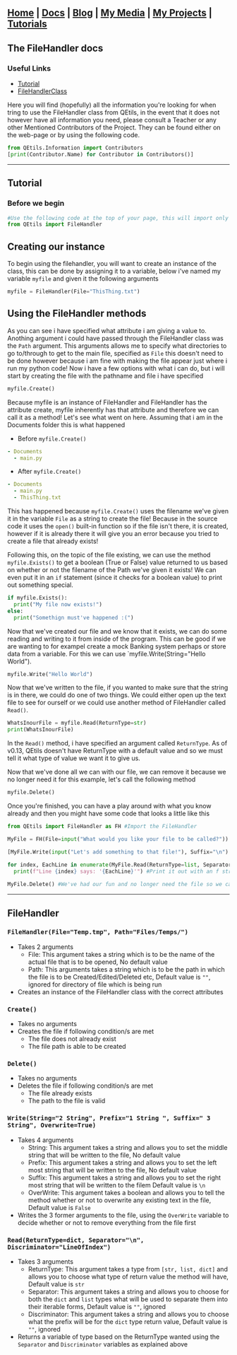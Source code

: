 ## [Home](http://lib-nexus.github.io/site) | [Docs](https://lib-nexus.github.io/site/docs) | [Blog](https://www.youtube.com/watch?v=dQw4w9WgXcQ) | [My Media](https://lib-nexus.github.io/site/my/media) | [My Projects](https://lib-nexus.github.io/site/my/projects) | [Tutorials](https://lib-nexus.github.io/site/my/tutorials)

## The FileHandler docs

### Useful Links
- [Tutorial](#Tutorial)
- [FileHandlerClass](#FileHandlerClass)

Here you will find (hopefully) all the information you're looking for when tring to use the FileHandler class from QEtils, in the event that it does not however have all information you need, please consult a Teacher or any other Mentioned Contributors of the Project. They can be found either on the web-page or by using the following code.
```python 
from QEtils.Information import Contributors
[print(Contributor.Name) for Contributor in Contributors()]
```
---
## Tutorial

### Before we begin

```python
#Use the following code at the top of your page, this will import only the FileHandler library
from QEtils import FileHandler
```
## Creating our instance

To begin using the filehandler, you will want to create an instance of the class, this can be done by assigning it to a variable, below i've named my variable `myfile` and given it the following arguments
```python
myfile = FileHandler(File="ThisThing.txt")
```

## Using the FileHandler methods

As you can see i have specified what attribute i am giving a value to. Anothing argument i could have passed through the FileHandler class was the `Path` argument. This arguments allows me to specify what directories to go to/through to get to the main file, specified as `File` this doesn't need to be done however because i am fine with making the file appear just where i run my python code!
Now i have a few options with what i can do, but i will start by creating the file with the pathname and file i have specified
```python
myfile.Create()
```
Because myfile is an instance of FileHandler and FileHandler has the attribute create, myfile inherently has that attribute and therefore we can call it as a method! Let's see what went on here.
Assuming that i am in the Documents folder this is what happened
- Before `myfile.Create()`
````yaml
- Documents
  - main.py
````
- After `myfile.Create()`
````yaml
- Documents
  - main.py
  - ThisThing.txt
````
This has happened because `myfile.Create()` uses the filename we've given it in the variable `File` as a string to create the file! Because in the source code it uses the `open()` built-in function so if the file isn't there, it is created, however if it is already there it will give you an error because you tried to create a file that already exists!

Following this, on the topic of the file existing, we can use the method `myfile.Exists()` to get a boolean (True or False) value returned to us based on whether or not the filename of the Path we've given it exists! We can even put it in an `if` statement (since it checks for a boolean value) to print out something special.
```python
if myfile.Exists():
  print("My file now exists!")
else:
  print("Somethign must've happened :(")
```

Now that we've created our file and we know that it exists, we can do some reading and writing to it from inside of the program. This can be good if we are wanting to for exampel create a mock Banking system perhaps or store data from a variable. For this we can use `myfile.Write(String="Hello World").
```python
myfile.Write("Hello World")
```
Now that we've written to the file, if you wanted to make sure that the string is in there, we could do one of two things. We could either open up the text file to see for ourself or we could use another method of FileHandler called `Read()`.
```python
WhatsInourFile = myfile.Read(ReturnType=str)
print(WhatsInourFile)
```
In the `Read()` method, i have specified an argument called `ReturnType`. As of v0.13, QEtils doesn't have ReturnType with a default value and so we must tell it what type of value we want it to give us.

Now that we've done all we can with our file, we can remove it because we no longer need it for this example, let's call the following method

```python
myfile.Delete()
```

Once you're finished, you can have a play around with what you know already and then you might have some code that looks a little like this
```python
from QEtils import FileHandler as FH #Import the FileHandler

MyFile = FH(File=input("What would you like your file to be called?")) #Create an instance

[MyFile.Write(input("Let's add something to that file!"), Suffix="\n") for x in range(9)] #Ask for 10 things to add to the file

for index, EachLine in enumerate(MyFile.Read(ReturnType=list, Separator="\n")): #Loop each item in the list returned by Read
  print(f"Line {index} says: '{EachLine}'") #Print it out with an f string
  
MyFile.Delete() #We've had our fun and no longer need the file so we can remove it
```
---
## FileHandler

### `FileHandler(File="Temp.tmp", Path="Files/Temps/")`
- Takes 2 arguments
  - File: This argument takes a string which is to be the name of the actual file that is to be opened, No default value
  - Path: This arguments takes a string which is to be the path in which the file is to be Created/Edited/Deleted etc, Default value is `""`, ignored for directory of file which is being run
- Creates an instance of the FileHandler class with the correct attributes

### `Create()`
- Takes no arguments
- Creates the file if following condition/s are met
  - The file does not already exist
  - The file path is able to be created
  
### `Delete()`
- Takes no arguments
- Deletes the file if following condition/s are met
  - The file already exists
  - The path to the file is valid
  
### `Write(String="2 String", Prefix="1 String ", Suffix=" 3 String", Overwrite=True)`
- Takes 4 arguments
  - String: This argument takes a string and allows you to set the middle string that will be written to the file, No default value
  - Prefix: This argument takes a string and allows you to set the left most string that will be written to the file, No default value
  - Suffix: This argument takes a string and  allows you to set the right most string that will be written to the filem Default value is `\n`
  - OverWrite: This argument takes a boolean and allows you to tell the method whether or not to overwrite any existing text in the file, Default value is `False`
- Writes the 3 former arguments to the file, using the `OverWrite` variable to decide whether or not to remove everything from the file first
  
### `Read(ReturnType=dict, Separator="\n", Discriminator="LineOfIndex")`
- Takes 3 arguments
  - ReturnType: This argument takes a type from `[str, list, dict]` and allows you to choose what type of return value the method will have, Default value is `str`
  - Separator: This argument takes a string and allows you to choose for both the `dict` and `list` types what will be used to separate them into their iterable forms, Default value is `""`, ignored
  - Discriminator: This argument takes a string and allows you to choose what the prefix will be for the `dict` type return value, Default value is `""`, ignored
- Returns a variable of type based on the ReturnType wanted using the `Separator` and `Discriminator` variables as explained above 
